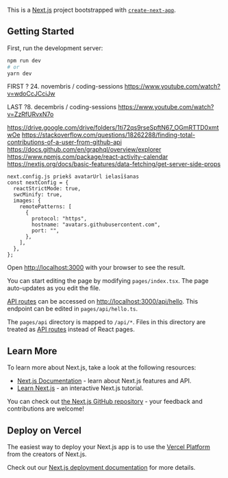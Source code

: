 This is a [Next.js](https://nextjs.org/) project bootstrapped with [`create-next-app`](https://github.com/vercel/next.js/tree/canary/packages/create-next-app).

## Getting Started

First, run the development server:

```bash
npm run dev
# or
yarn dev
```

FIRST ? 24. novembris / coding-sessions
https://www.youtube.com/watch?v=wdoCcJCciJw

LAST ?8. decembris / coding-sessions
https://www.youtube.com/watch?v=ZzRfURvxN7o

https://drive.google.com/drive/folders/1ti72qs9rseSpftN67_OGmRTTD0xmtwOe
https://stackoverflow.com/questions/18262288/finding-total-contributions-of-a-user-from-github-api
https://docs.github.com/en/graphql/overview/explorer
https://www.npmjs.com/package/react-activity-calendar 
https://nextjs.org/docs/basic-features/data-fetching/get-server-side-props 

```
next.config.js priekš avatarUrl ielasīšanas
const nextConfig = {
  reactStrictMode: true,
  swcMinify: true,
  images: {
    remotePatterns: [
      {
        protocol: "https",
        hostname: "avatars.githubusercontent.com",
        port: "",
      },
    ],
  },
};
```

Open [http://localhost:3000](http://localhost:3000) with your browser to see the result.

You can start editing the page by modifying `pages/index.tsx`. The page auto-updates as you edit the file.

[API routes](https://nextjs.org/docs/api-routes/introduction) can be accessed on [http://localhost:3000/api/hello](http://localhost:3000/api/hello). This endpoint can be edited in `pages/api/hello.ts`.

The `pages/api` directory is mapped to `/api/*`. Files in this directory are treated as [API routes](https://nextjs.org/docs/api-routes/introduction) instead of React pages.

## Learn More

To learn more about Next.js, take a look at the following resources:

- [Next.js Documentation](https://nextjs.org/docs) - learn about Next.js features and API.
- [Learn Next.js](https://nextjs.org/learn) - an interactive Next.js tutorial.

You can check out [the Next.js GitHub repository](https://github.com/vercel/next.js/) - your feedback and contributions are welcome!

## Deploy on Vercel

The easiest way to deploy your Next.js app is to use the [Vercel Platform](https://vercel.com/new?utm_medium=default-template&filter=next.js&utm_source=create-next-app&utm_campaign=create-next-app-readme) from the creators of Next.js.

Check out our [Next.js deployment documentation](https://nextjs.org/docs/deployment) for more details.

